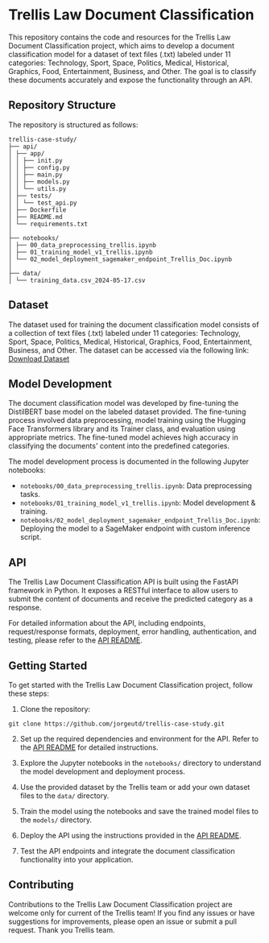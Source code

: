 # Trellis Law Document Classification

This repository contains the code and resources for the Trellis Law Document Classification project, which aims to develop a document classification model for a dataset of text files (.txt) labeled under 11 categories: Technology, Sport, Space, Politics, Medical, Historical, Graphics, Food, Entertainment, Business, and Other. The goal is to classify these documents accurately and expose the functionality through an API.

## Repository Structure

The repository is structured as follows:

```
trellis-case-study/
├── api/
│ ├── app/
│ │ ├── init.py
│ │ ├── config.py
│ │ ├── main.py
│ │ ├── models.py
│ │ └── utils.py
│ ├── tests/
│ │ └── test_api.py
│ ├── Dockerfile
│ ├── README.md
│ └── requirements.txt
│
├── notebooks/
│ ├── 00_data_preprocessing_trellis.ipynb
│ ├── 01_training_model_v1_trellis.ipynb
│ └── 02_model_deployment_sagemaker_endpoint_Trellis_Doc.ipynb
│
├── data/
│ └── training_data.csv_2024-05-17.csv

```

## Dataset

The dataset used for training the document classification model consists of a collection of text files (.txt) labeled under 11 categories: Technology, Sport, Space, Politics, Medical, Historical, Graphics, Food, Entertainment, Business, and Other. The dataset can be accessed via the following link:
[Download Dataset](https://www.dropbox.com/scl/fo/bsx6t0y86eicr15xm2haa/AJvvER3VtuXJ090Bcvnh1mI?rlkey=mf7s184ymqlw7pdz64n1eymc0&e=1&st=6hm47f99&dl=0)

## Model Development

The document classification model was developed by fine-tuning the DistilBERT base model on the labeled dataset provided. The fine-tuning process involved data preprocessing, model training using the Hugging Face Transformers library and its Trainer class, and evaluation using appropriate metrics. The fine-tuned model achieves high accuracy in classifying the documents' content into the predefined categories.

The model development process is documented in the following Jupyter notebooks:
- `notebooks/00_data_preprocessing_trellis.ipynb`: Data preprocessing tasks.
- `notebooks/01_training_model_v1_trellis.ipynb`: Model development & training.
- `notebooks/02_model_deployment_sagemaker_endpoint_Trellis_Doc.ipynb`: Deploying the model to a SageMaker endpoint with custom inference script.

## API

The Trellis Law Document Classification API is built using the FastAPI framework in Python. It exposes a RESTful interface to allow users to submit the content of documents and receive the predicted category as a response.

For detailed information about the API, including endpoints, request/response formats, deployment, error handling, authentication, and testing, please refer to the [API README](api/README.md).

## Getting Started

To get started with the Trellis Law Document Classification project, follow these steps:

1. Clone the repository:
```
git clone https://github.com/jorgeutd/trellis-case-study.git

```

2. Set up the required dependencies and environment for the API. Refer to the [API README](api/README.md) for detailed instructions.

3. Explore the Jupyter notebooks in the `notebooks/` directory to understand the model development and deployment process.

4. Use the provided dataset by the Trellis team or add your own dataset files to the `data/` directory.

5. Train the model using the notebooks and save the trained model files to the `models/` directory.

6. Deploy the API using the instructions provided in the [API README](api/README.md).

7. Test the API endpoints and integrate the document classification functionality into your application.


## Contributing

Contributions to the Trellis Law Document Classification project are welcome only for current of the Trellis team! If you find any issues or have suggestions for improvements, please open an issue or submit a pull request. Thank you Trellis team.

